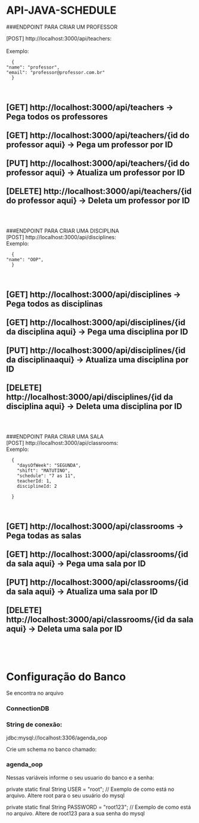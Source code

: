 # API-JAVA-SCHEDULE

###ENDPOINT PARA CRIAR UM PROFESSOR

[POST] http://localhost:3000/api/teachers:
<br />  
  Exemplo: 
  
      {
    "name": "professor",
    "email": "professor@professor.com.br"
      }
<br />
  
[GET] http://localhost:3000/api/teachers -> Pega todos os professores
<br />
<br />
[GET] http://localhost:3000/api/teachers/{id do professor aqui} -> Pega um professor por ID
<br />
<br />
[PUT] http://localhost:3000/api/teachers/{id do professor aqui} -> Atualiza um professor por ID
<br />
<br />
[DELETE] http://localhost:3000/api/teachers/{id do professor aqui} -> Deleta um professor por ID
<br />
<br />
-----------------------------------------------------
<br />
###ENDPOINT PARA CRIAR UMA DISCIPLINA 
<br />
[POST] http://localhost:3000/api/disciplines: 
<br />
  Exemplo: 

      {
    "name": "OOP",
      }
      
<br />

[GET] http://localhost:3000/api/disciplines -> Pega todos as disciplinas 
<br />
<br />
[GET] http://localhost:3000/api/disciplines/{id da disciplina aqui} -> Pega uma disciplina por ID
<br />
<br />
[PUT] http://localhost:3000/api/disciplines/{id da disciplinaaqui} -> Atualiza uma disciplina por ID
<br />
<br />
[DELETE] http://localhost:3000/api/disciplines/{id da disciplina aqui} -> Deleta uma disciplina por ID
<br />
<br />
-----------------------------------------------------
<br />
###ENDPOINT PARA CRIAR UMA SALA 
<br />
[POST] http://localhost:3000/api/classrooms: 
<br />
  Exemplo: 
      
      {
        "daysOfWeek": "SEGUNDA",
        "shift": "MATUTINO",
        "schedule": "7 as 11",
        teacherId: 1,
        disciplineId: 2
      
      }   
<br />

[GET] http://localhost:3000/api/classrooms -> Pega todas as salas
<br />
<br />
[GET] http://localhost:3000/api/classrooms/{id da sala aqui} -> Pega uma sala por ID
<br />
<br />
[PUT] http://localhost:3000/api/classrooms/{id da sala aqui} -> Atualiza uma sala por ID
<br />
<br />
[DELETE] http://localhost:3000/api/classrooms/{id da sala aqui} -> Deleta uma sala por ID
<br />
<br />
------------------------------------
<br />
<h1>Configuração do Banco</h1>

<p>Se encontra no arquivo <h3>ConnectionDB</h3></p>

### String de conexão: 

jdbc:mysql://localhost:3306/agenda_oop

Crie um schema no banco chamado:

<h3>agenda_oop</h3>

Nessas variáveis informe o seu usuario do banco e a senha: 

private static final String USER = "root"; // Exemplo de como está no arquivo. Altere root para o seu usuário do mysql

private static final String PASSWORD = "root123"; // Exemplo de como está no arquivo. Altere de root123 para a sua senha do mysql 




